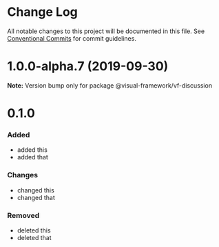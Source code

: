 # Change Log

All notable changes to this project will be documented in this file.
See [Conventional Commits](https://conventionalcommits.org) for commit guidelines.

# 1.0.0-alpha.7 (2019-09-30)

**Note:** Version bump only for package @visual-framework/vf-discussion





# 0.1.0

### Added
- added this
- added that

### Changes

- changed this
- changed that

### Removed

- deleted this
- deleted that
